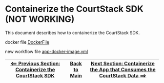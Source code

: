 # Containerize the CourtStack SDK (NOT WORKING)

This document describes how to containerize the CourtStack SDK.

docker file
[DockerFile](../CourtStack.SDK/Dockerfile)

new workflow file
[app-docker-image.yml](../.github/workflows/sdk-docker-image.yml)

| [<== Previous Section: Containerize the CourtStack SDK](ContainerizeSDK.md) | [Back to Main](../README.md) | [Next Section: Containerize the App that Consumes the CourtStack Data ==>](ContainerizeApp.md) |
|--|--|--|
